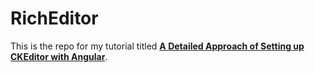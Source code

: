 # RichEditor

This is the repo for my tutorial titled **[A Detailed Approach of Setting up CKEditor with Angular](https://medium.com/swlh/a-detailed-approach-of-setting-up-ckeditor-with-angular-e546610157ba)**.
